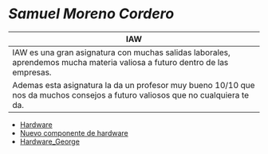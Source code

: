 # *Samuel Moreno Cordero*

| IAW         |
| ----------- | 
|IAW es una gran asignatura con muchas salidas laborales, aprendemos mucha materia valiosa a futuro dentro de las empresas. 
Ademas esta asignatura la da un profesor muy bueno 10/10 que nos da muchos consejos a futuro valiosos que no cualquiera te da.|

- [Hardware](hardware/hardware1.md)
- [Nuevo componente de hardware](hardware/hardware2.md)
- [Hardware_George](https://github.com/George20-03/mi_repo_git-george/blob/main/hardware/hardware_George.md)

